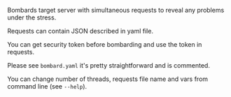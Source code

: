 Bombards target server with simultaneous requests 
to reveal any problems under the stress.

Requests can contain JSON described in yaml file.

You can get security token before bombarding and use the token in requests.

Please see `bombard.yaml` it's pretty straightforward and is commented.

You can change number of threads, requests file name and vars from command
line (see `--help`).

